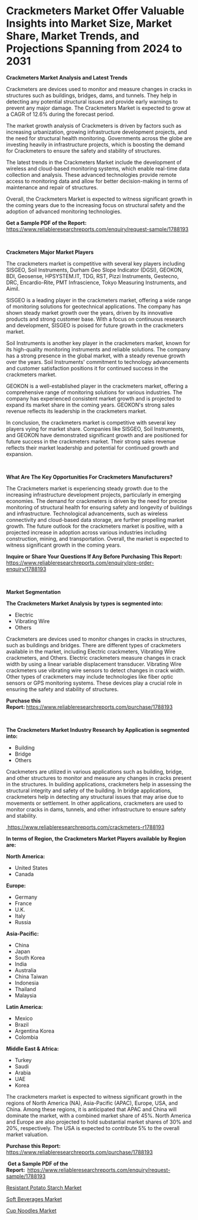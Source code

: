 <p><h1>Crackmeters Market Offer Valuable Insights into Market Size, Market Share, Market Trends, and Projections Spanning from 2024 to 2031</h1></p><p><strong>Crackmeters Market Analysis and Latest Trends</strong></p>
<p><p>Crackmeters are devices used to monitor and measure changes in cracks in structures such as buildings, bridges, dams, and tunnels. They help in detecting any potential structural issues and provide early warnings to prevent any major damage. The Crackmeters Market is expected to grow at a CAGR of 12.6% during the forecast period.</p><p>The market growth analysis of Crackmeters is driven by factors such as increasing urbanization, growing infrastructure development projects, and the need for structural health monitoring. Governments across the globe are investing heavily in infrastructure projects, which is boosting the demand for Crackmeters to ensure the safety and stability of structures.</p><p>The latest trends in the Crackmeters Market include the development of wireless and cloud-based monitoring systems, which enable real-time data collection and analysis. These advanced technologies provide remote access to monitoring data and allow for better decision-making in terms of maintenance and repair of structures.</p><p>Overall, the Crackmeters Market is expected to witness significant growth in the coming years due to the increasing focus on structural safety and the adoption of advanced monitoring technologies.</p></p>
<p><strong>Get a Sample PDF of the Report:&nbsp;</strong> <a href="https://www.reliableresearchreports.com/enquiry/request-sample/1788193">https://www.reliableresearchreports.com/enquiry/request-sample/1788193</a></p>
<p>&nbsp;</p>
<p><strong>Crackmeters Major Market Players</strong></p>
<p><p>The crackmeters market is competitive with several key players including SISGEO, Soil Instruments, Durham Geo Slope Indicator (DGSI), GEOKON, BDI, Geosense, HPSYSTEM.IT, TDG, RST, Pizzi Instruments, Gestecno, DRC, Encardio-Rite, PMT Infrascience, Tokyo Measuring Instruments, and Aimil.</p><p>SISGEO is a leading player in the crackmeters market, offering a wide range of monitoring solutions for geotechnical applications. The company has shown steady market growth over the years, driven by its innovative products and strong customer base. With a focus on continuous research and development, SISGEO is poised for future growth in the crackmeters market.</p><p>Soil Instruments is another key player in the crackmeters market, known for its high-quality monitoring instruments and reliable solutions. The company has a strong presence in the global market, with a steady revenue growth over the years. Soil Instruments' commitment to technology advancements and customer satisfaction positions it for continued success in the crackmeters market.</p><p>GEOKON is a well-established player in the crackmeters market, offering a comprehensive range of monitoring solutions for various industries. The company has experienced consistent market growth and is projected to expand its market share in the coming years. GEOKON's strong sales revenue reflects its leadership in the crackmeters market.</p><p>In conclusion, the crackmeters market is competitive with several key players vying for market share. Companies like SISGEO, Soil Instruments, and GEOKON have demonstrated significant growth and are positioned for future success in the crackmeters market. Their strong sales revenue reflects their market leadership and potential for continued growth and expansion.</p></p>
<p>&nbsp;</p>
<p><strong>What Are The Key Opportunities For Crackmeters Manufacturers?</strong></p>
<p><p>The Crackmeters market is experiencing steady growth due to the increasing infrastructure development projects, particularly in emerging economies. The demand for crackmeters is driven by the need for precise monitoring of structural health for ensuring safety and longevity of buildings and infrastructure. Technological advancements, such as wireless connectivity and cloud-based data storage, are further propelling market growth. The future outlook for the crackmeters market is positive, with a projected increase in adoption across various industries including construction, mining, and transportation. Overall, the market is expected to witness significant growth in the coming years.</p></p>
<p><strong>Inquire or Share Your Questions If Any Before Purchasing This Report:</strong> <a href="https://www.reliableresearchreports.com/enquiry/pre-order-enquiry/1788193">https://www.reliableresearchreports.com/enquiry/pre-order-enquiry/1788193</a></p>
<p>&nbsp;</p>
<p><strong>Market Segmentation</strong></p>
<p><strong>The Crackmeters Market Analysis by types is segmented into:</strong></p>
<p><ul><li>Electric</li><li>Vibrating Wire</li><li>Others</li></ul></p>
<p><p>Crackmeters are devices used to monitor changes in cracks in structures, such as buildings and bridges. There are different types of crackmeters available in the market, including Electric crackmeters, Vibrating Wire crackmeters, and Others. Electric crackmeters measure changes in crack width by using a linear variable displacement transducer. Vibrating Wire crackmeters use vibrating wire sensors to detect changes in crack width. Other types of crackmeters may include technologies like fiber optic sensors or GPS monitoring systems. These devices play a crucial role in ensuring the safety and stability of structures.</p></p>
<p><strong>Purchase this Report:&nbsp;</strong><a href="https://www.reliableresearchreports.com/purchase/1788193">https://www.reliableresearchreports.com/purchase/1788193</a></p>
<p>&nbsp;</p>
<p><strong>The Crackmeters Market Industry Research by Application is segmented into:</strong></p>
<p><ul><li>Building</li><li>Bridge</li><li>Others</li></ul></p>
<p><p>Crackmeters are utilized in various applications such as building, bridge, and other structures to monitor and measure any changes in cracks present in the structures. In building applications, crackmeters help in assessing the structural integrity and safety of the building. In bridge applications, crackmeters help in detecting any structural issues that may arise due to movements or settlement. In other applications, crackmeters are used to monitor cracks in dams, tunnels, and other infrastructure to ensure safety and stability.</p></p>
<p><a href="https://www.reliableresearchreports.com/crackmeters-r1788193">&nbsp;https://www.reliableresearchreports.com/crackmeters-r1788193</a></p>
<p><strong>In terms of Region, the Crackmeters Market Players available by Region are:</strong></p>
<p>
    <p> <strong> North America: </strong>
        <ul>
            <li>United States</li>
            <li>Canada</li>
        </ul>
        </p> 
    <p> <strong> Europe: </strong>
        <ul>
            <li>Germany</li>
            <li>France</li>
            <li>U.K.</li>
            <li>Italy</li>
            <li>Russia</li>
        </ul>
        </p> 
    <p> <strong> Asia-Pacific: </strong>
        <ul>
            <li>China</li>
            <li>Japan</li>
            <li>South Korea</li>
            <li>India</li>
            <li>Australia</li>
            <li>China Taiwan</li>
            <li>Indonesia</li>
            <li>Thailand</li>
            <li>Malaysia</li>
        </ul>
        </p> 
    <p> <strong> Latin America: </strong>
        <ul>
            <li>Mexico</li>
            <li>Brazil</li>
            <li>Argentina Korea</li>
            <li>Colombia</li>
        </ul>
        </p> 
    <p> <strong> Middle East & Africa: </strong>
        <ul>
            <li>Turkey</li>
            <li>Saudi</li>
            <li>Arabia</li>
            <li>UAE</li>
            <li>Korea</li>
        </ul>
    </p>
    </p>
<p><p>The crackmeters market is expected to witness significant growth in the regions of North America (NA), Asia-Pacific (APAC), Europe, USA, and China. Among these regions, it is anticipated that APAC and China will dominate the market, with a combined market share of 45%. North America and Europe are also projected to hold substantial market shares of 30% and 20%, respectively. The USA is expected to contribute 5% to the overall market valuation.</p></p>
<p><strong>Purchase this Report: </strong><a href="https://www.reliableresearchreports.com/purchase/1788193">https://www.reliableresearchreports.com/purchase/1788193</a></p>
<p>&nbsp;<strong>Get a Sample PDF of the Report:&nbsp;&nbsp;</strong><a href="https://www.reliableresearchreports.com/enquiry/request-sample/1788193">https://www.reliableresearchreports.com/enquiry/request-sample/1788193</a></p>
<p><strong></strong></p>
<p><p><a href="https://github.com/ctanaka235/Market-Research-Report-List-1/blob/main/resistant-potato-starch-market.md">Resistant Potato Starch Market</a></p><p><a href="https://github.com/fkhcgcyl33/Market-Research-Report-List-1/blob/main/soft-beverages-market.md">Soft Beverages Market</a></p><p><a href="https://github.com/yazulaeha/Market-Research-Report-List-1/blob/main/cup-noodles-market.md">Cup Noodles Market</a></p></p>